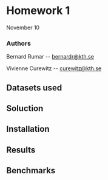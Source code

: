 # Homework 1
November 10

### Authors
Bernard Rumar -- [bernardr@kth.se](mailto:bernardr@kth.se)

Vivienne Curewitz -- [curewitz@kth.se](mailto:curewitz@kth.se)

## Datasets used


## Soluction


## Installation


## Results


## Benchmarks
